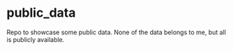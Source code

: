 # public_data
Repo to showcase some public data. None of the data belongs to me, but all is publicly available.

